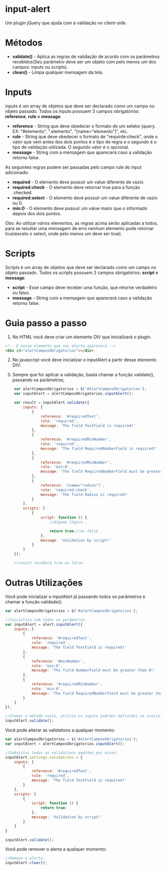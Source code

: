 # input-alert
Um plugin jQuery que ajuda com a validação no client-side.

# Métodos
- **validate()** - Aplica as regras de validação de acordo com os parâmetros recebidos(Seu parâmetro deve ser um objeto com pelo menos um dos campos: inputs ou scripts).
- **clean()** - Limpa qualquer mensagem da tela.

# Inputs
inputs é um array de objetos que deve ser declarado como um campo no objeto passado. Todos os inputs possuem 3 campos obrigatórios: **reference**, **rule** e **message**.

- **reference** - String que deve obedecer o formato de um seletor jquery. EX: "#elemento", ".elemento", "[name="elemento"]", etc.
- **rule** - String que deve obedecer o formato de "requirde:check", onde o valor que vem antes dos dois pontos é o tipo de regra e o segundo é o tipo de validação utilizada. O segundo valor é o opcional.
- **message** - String com a mensagem que aparecerá caso a validação retorno false.

As seguintes regras podem ser passadas pelo campo rule do input adicionado:

- **required** - O elemento deve possuir um value diferente de vazio.
- **required:check** - O elemento deve retornar true para a função .checked.
- **required:select** - O elemento deve possuir um value diferente de vazio ou 0.
- **min:0** - O elemento deve possuir um value maior que o informado depois dos dois pontos.

Obs: Ao utilizar vários elementos, as regras acima serão aplicadas a todos, para se resultar uma mensagem de erro nenhum elemento pode retornar true(exceto o select, onde pelo menos um deve ser true).

# Scripts
Scripts é um array de objetos que deve ser declarado como um campo no objeto passado. Todos os scripts possuem 2 campos obrigatórios: **script** e **message**.

- **script** - Esse campo deve receber uma função, que retorne verdadeiro ou falso.
- **message** - String com a mensagem que aparecerá caso a validação retorno false.

# Guia passo a passo

1. No HTML você deve criar um elemento DIV que inicializará o plugin.

```html
<!-- É nesse elemento que seu alerta aparecerá -->
<div id="alertCamposObrigatorios"></div>
```

2. No javascript você deve inicializar o inputAlert a partir desse elemento DIV:

3. Sempre que for aplicar a validação, basta chamar a função validate(), passando os parâmetros;

```javascript
    var alertCamposObrigatorios = $('#alertCamposObrigatorios');
    var inputAlert = alertCamposObrigatorios.inputAlert();

    var result = inputAlert.validate({
        inputs: [
            {
                reference: '#requiredText',
                rule: 'required',
                message: 'The field TextField is required!'
            },
            {
                reference: '#requiredMinNumber',
                rule: 'required',
                message: 'The field RequiredNumberField is required!'
            },
            {
                reference: '#requiredMinNumber',
                rule: 'min:0',
                message: 'The field RequiredNumberField must be greater than 0!'
            },
            {
                reference: '[name="radios"]',
                rule: 'required:check',
                message: 'The field Radios is required!'
            }
        ],
        scripts: [
            {
                script: function () {
                    //Alguma lógica...

                    return true;//ou false
                },
                message: 'Validation by script!'
            }
        ]
    });

    //result receberá true ou false.
```

# Outras Utilizações

Você pode inicializar o inputAlert já passando todos os parâmetros e chamar a função validade():

```javascript
var alertCamposObrigatorios = $('#alertCamposObrigatorios');

//Inicializa com todos os parâmetros.
var inputAlert = alert.inputAlert({
    inputs: [
        {
            reference: '#requiredText',
            rule: 'required',
            message: 'The field TextField is required!'
        },
        {
            reference: '#minNumber',
            rule: 'min:0',
            message: 'The field NumberField must be greater than 0!'
        },
        {
            reference: '#requiredMinNumber',
            rule: 'min:0',
            message: 'The field RequiredNumberField must be greater than 0!'
        }
    ]
});

//Chamar o método vazio, utiliza os inputs padrões definidos na inicialização.
inputAlert.validate();
```

Você pode alterar as validations a qualquer momento:

```javascript
var alertCamposObrigatorios = $('#alertCamposObrigatorios');
var inputAlert = alertCamposObrigatorios.inputAlert();

//Substitui todos as validations padrões por essas:
inputAlert.settings.validations = {
    inputs: [
        {
            reference: '#requiredText',
            rule: 'required',
            message: 'The field TextField is required!'
        }
    ],
    scripts: [
        {
            script: function () {
                return true;
            },
            message: 'Validation by script!'
        }
    ]
}

inputAlert.validate();
```

Você pode remover o alerta a qualquer momento:

```javascript
//Remove o alerta.
inputAlert.clear();
```